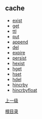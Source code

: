 cache
--

* [exist](cache/exist.md)
* [get](cache/get.md)
* [ttl](cache/ttl.md)
* [put](cache/put.md)
* [append](cache/append.md)
* [del](cache/del.md)
* [expire](cache/expire.md)
* [persist](cache/persist.md)
* [hexist](cache/hexist.md)
* [hget](cache/hget.md)
* [hset](cache/hset.md)
* [hdel](cache/hdel.md)
* [hincrby](cache/hincrby.md)
* [hincrbyfloat](cache/hincrbyfloat.md)

[上一级](../ha.md)

[根目录](../../index.md)